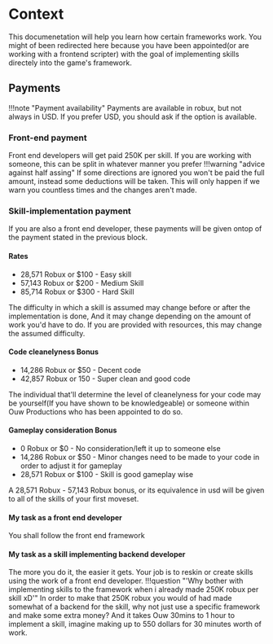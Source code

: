 # Context

This documenetation will help you learn how certain frameworks work. You might of been redirected here because you have been appointed(or are working with a frontend scripter) with the goal of implementing skills directely into the game's framework.
## Payments
!!!note "Payment availability"
    Payments are available in robux, but not always in USD. If you prefer USD, you should ask if the option is available.
### Front-end payment
Front end developers will get paid 250K per skill. If you are working with someone, this can be split in whatever manner you prefer
!!!warning "advice against half assing"
    If some directions are ignored you won't be paid the full amount, instead some deductions will be taken. This will only happen if we warn you countless times and the changes aren't made.
### Skill-implementation payment
If you are also a front end developer, these payments will be given ontop of the payment stated in the previous block.
#### Rates
 - 28,571 Robux or $100 - Easy skill
 - 57,143 Robux or $200 - Medium Skill
 - 85,714 Robux or $300 - Hard Skill

The difficulty in which a skill is assumed may change before or after the implementation is done, And it may change depending on the amount of work you'd have to do. If you are provided with resources, this may change the assumed difficulty.
#### Code cleanelyness Bonus
 - 14,286 Robux or $50 - Decent code
 - 42,857 Robux or 150 - Super clean and good code

The individual that'll determine the level of cleanelyness for your code may be yourself(If you have shown to be knowledgeable) or someone within Ouw Productions who has been appointed to do so.
#### Gameplay consideration Bonus
 - 0 Robux or $0 - No consideration/left it up to someone else
 - 14,286 Robux or $50 - Minor changes need to be made to your code in order to adjust it for gameplay
 - 28,571 Robux or $100 - Skill is good gameplay wise

A 28,571 Robux - 57,143 Robux bonus, or its equivalence in usd will be given to all of the skills of your first moveset.
#### My task as a front end developer
You shall follow the front end framework
#### My task as a skill implementing backend developer
The more you do it, the easier it gets. Your job is to reskin or create skills using the work of a front end developer.
!!!question "'Why bother with implementing skills to the framework when i already made 250K robux per skill xD'"
    In order to make that 250K robux you would of had made somewhat of a backend for the skill, why not just use a specific framework and make some extra money? And it takes Ouw 30mins to 1 hour to implement a skill, imagine making up to 550 dollars for 30 minutes worth of work.
    